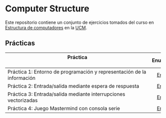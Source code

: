 # Computer Structure

Este repositorio contiene un conjunto de ejercicios tomados del curso en [Estructura de computadores](https://www.ucm.es/estudios/grado-ingenieriainformatica-plan-803267) en la [UCM](https://www.ucm.es/ "Universidad Complutense de Madrid").

## Prácticas

| Práctica &nbsp;&nbsp;&nbsp;&nbsp;&nbsp;&nbsp;&nbsp;&nbsp;&nbsp;&nbsp;&nbsp;&nbsp;&nbsp;&nbsp;&nbsp;&nbsp;&nbsp;&nbsp;&nbsp;&nbsp;&nbsp;&nbsp;&nbsp;&nbsp;&nbsp;&nbsp;&nbsp;&nbsp;&nbsp;&nbsp;&nbsp;&nbsp;&nbsp;&nbsp;&nbsp;&nbsp;&nbsp;&nbsp;&nbsp;&nbsp;&nbsp;&nbsp;&nbsp;&nbsp;&nbsp;&nbsp;&nbsp;&nbsp;&nbsp;&nbsp;&nbsp;&nbsp;&nbsp;&nbsp;&nbsp;&nbsp;&nbsp;&nbsp;&nbsp;&nbsp;&nbsp;&nbsp;&nbsp;&nbsp;&nbsp;&nbsp;&nbsp;&nbsp;&nbsp;&nbsp;&nbsp;&nbsp;&nbsp;&nbsp;&nbsp;&nbsp;&nbsp;&nbsp;&nbsp;&nbsp;&nbsp;&nbsp;&nbsp;&nbsp;&nbsp;&nbsp;&nbsp;&nbsp;&nbsp;&nbsp;&nbsp;&nbsp;&nbsp;&nbsp;&nbsp;&nbsp;&nbsp;&nbsp;&nbsp;&nbsp;&nbsp;&nbsp;&nbsp;&nbsp;&nbsp; | Enunciado           | Solución           |
| ------------- |:-------------:| :-------------:|
| Práctica 1: Entorno de programación y representación de la información | [Enlace](Code/P1-EC.pdf) | [Enlace](Code/PR1/) |
| Práctica 2: Entrada/salida mediante espera de respuesta | [Enlace](Code/P2-EC.pdf)| [Enlace](Code/PR2/) |
| Práctica 3: Entrada/salida mediante interrupciones vectorizadas | [Enlace](Code/P3-EC.pdf)| [Enlace](Code/PR3/) |
| Práctica 4: Juego Mastermind con consola serie | [Enlace](Code/P4-EC.pdf) | [Enlace](Code/PR4/) |
